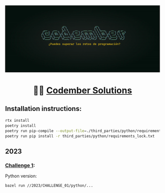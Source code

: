 <div align="center">

![Codember](./codember.webp)

# :technologist: [Codember Solutions](https://codember.dev)

</div>


## Installation instructions:
```bash
rtx install
poetry install
poetry run pip-compile --output-file=./third_parties/python/requirements_lock.txt third_parties/python/requirements.txt
poetry run pip install -r third_parties/python/requirements_lock.txt
```

## 2023
### [Challenge 1](./2023/CHALLENGE_01/%20CHALLENGE_01.md): 
Python version:
```
bazel run //2023/CHALLENGE_01/python/...
```
